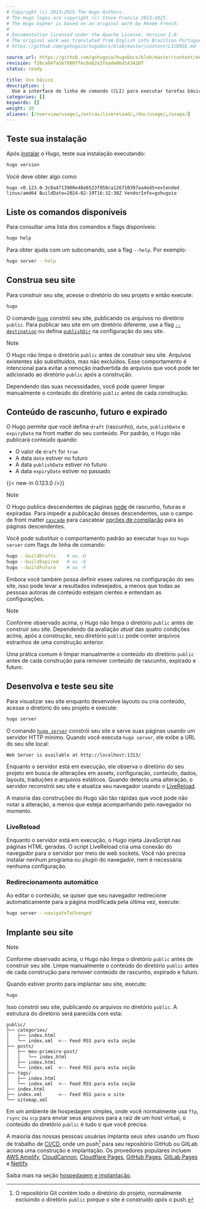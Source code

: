 ```yaml
---
# Copyright (c) 2013–2025 The Hugo Authors.
# The Hugo logos are copyright (c) Steve Francia 2013–2025.
# The Hugo Gopher is based on an original work by Renée French.
#
# Documentation licensed under the Apache License, Version 2.0.
# The original work was translated from English into Brazilian Portuguese.
# https://github.com/gohugoio/hugoDocs/blob/master/content/LICENSE.md

source_url: https://github.com/gohugoio/hugoDocs/blob/master/content/en/getting-started/usage.md
revision: f26ca047a567980ffec8a62e2feade06d143426f
status: ready

title: Uso básico
description: |
  Use a interface de linha de comando (CLI) para executar tarefas básicas.
categories: []
keywords: []
weight: 20
aliases: [/overview/usage/,/extras/livereload/,/doc/usage/,/usage/]
---
```


## Teste sua instalação

Após [instalar] o Hugo, teste sua instalação executando:

```sh
hugo version
```

Você deve obter algo como:

```text
hugo v0.123.0-3c8a4713908e48e6523f058ca126710397aa4ed5+extended linux/amd64 BuildDate=2024-02-19T16:32:38Z VendorInfo=gohugoio
```

## Liste os comandos disponíveis

Para consultar uma lista dos comandos e flags disponíveis:

```sh
hugo help
```

Para obter ajuda com um subcomando, use a flag `--help`.
Por exemplo:

```sh
hugo server --help
```

## Construa seu site

Para construir seu site, acesse o diretório do seu projeto e então execute:

```sh
hugo
```

O comando [`hugo`] constrói seu site, publicando os arquivos no diretório
`public`.
Para publicar seu site em um diretório diferente, use a flag [`--destination`]
ou defina [`publishDir`] na configuração do seu site.

> [!note]
> O Hugo não limpa o diretório `public` antes de construir seu site.
> Arquivos existentes são substituídos, mas não excluídos.
> Esse comportamento é intencional para evitar a remoção inadvertida de arquivos
> que você pode ter adicionado ao diretório `public` após a construção.
>
> Dependendo das suas necessidades, você pode querer limpar manualmente o
> conteúdo do diretório `public` antes de cada construção.

## Conteúdo de rascunho, futuro e expirado

O Hugo permite que você defina `draft` (rascunho), `date`, `publishDate` e
`expiryDate` na front matter do seu conteúdo.
Por padrão, o Hugo não publicará conteúdo quando:

- O valor de `draft` for `true`
- A data `date` estiver no futuro
- A data `publishDate` estiver no futuro
- A data `expiryDate` estiver no passado

{{< new-in 0.123.0 />}}

> [!note]
> O Hugo publica descendentes de páginas [node](g) de rascunho, futuras e
> expiradas.
> Para impedir a publicação desses descendentes, use o campo de front matter
> [`cascade`] para cascatear [opções de compilação] para as páginas
> descendentes.

Você pode substituir o comportamento padrão ao executar `hugo` ou `hugo server`
com flags de linha de comando:

```sh
hugo --buildDrafts    # ou -D
hugo --buildExpired   # ou -E
hugo --buildFuture    # ou -F
```

Embora você também possa definir esses valores na configuração do seu site, isso
pode levar a resultados indesejados, a menos que todas as pessoas autoras de
conteúdo estejam cientes e entendam as configurações.

> [!note]
> Conforme observado acima, o Hugo não limpa o diretório `public` antes de
> construir seu site.
> Dependendo da avaliação _atual_ das quatro condições acima, após a construção,
> seu diretório `public` pode conter arquivos estranhos de uma construção
> anterior.
>
> Uma prática comum é limpar manualmente o conteúdo do diretório `public` antes
> de cada construção para remover conteúdo de rascunho, expirado e futuro.

## Desenvolva e teste seu site

Para visualizar seu site enquanto desenvolve layouts ou cria conteúdo, acesse o
diretório do seu projeto e execute:

```sh
hugo server
```

O comando [`hugo server`] constrói seu site e serve suas páginas usando um
servidor HTTP mínimo.
Quando você executa `hugo server`, ele exibe a URL do seu site local:

```text
Web Server is available at http://localhost:1313/ 
```

Enquanto o servidor está em execução, ele observa o diretório do seu projeto em
busca de alterações em assets, configuração, conteúdo, dados, layouts, traduções
e arquivos estáticos.
Quando detecta uma alteração, o servidor reconstrói seu site e atualiza seu
navegador usando o [LiveReload].

A maioria das construções do Hugo são tão rápidas que você pode não notar a
alteração, a menos que esteja acompanhando pelo navegador no momento.

### LiveReload

Enquanto o servidor está em execução, o Hugo injeta JavaScript nas páginas HTML
geradas.
O script LiveReload cria uma conexão do navegador para o servidor por meio de
web sockets.
Você não precisa instalar nenhum programa ou plugin do navegador, nem é
necessária nenhuma configuração.

### Redirecionamento automático

Ao editar o conteúdo, se quiser que seu navegador redirecione automaticamente
para a página modificada pela última vez, execute:

```sh
hugo server --navigateToChanged
```

## Implante seu site

> [!note]
> Conforme observado acima, o Hugo não limpa o diretório `public` antes de
> construir seu site.
> Limpe manualmente o conteúdo do diretório `public` antes de cada construção
> para remover conteúdo de rascunho, expirado e futuro.

Quando estiver pronto para implantar seu site, execute:

```sh
hugo
```

Isso constrói seu site, publicando os arquivos no diretório `public`.
A estrutura do diretório será parecida com esta:

```text
public/
├── categories/
│   ├── index.html
│   └── index.xml  <-- Feed RSS para esta seção
├── posts/
│   ├── meu-primeiro-post/
│   │   └── index.html
│   ├── index.html
│   └── index.xml  <-- Feed RSS para esta seção
├── tags/
│   ├── index.html
│   └── index.xml  <-- Feed RSS para esta seção
├── index.html
├── index.xml      <-- Feed RSS para o site
└── sitemap.xml
```

Em um ambiente de hospedagem simples, onde você normalmente usa `ftp`, `rsync`
ou `scp` para enviar seus arquivos para a raiz de um host virtual, o conteúdo do
diretório `public` é tudo o que você precisa.

A maioria das nossas pessoas usuárias implanta seus sites usando um fluxo de
trabalho de [CI/CD](g), onde um push[^1] para seu repositório GitHub ou GitLab
aciona uma construção e implantação.
Os provedores populares incluem [AWS Amplify], [CloudCannon],
[Cloudflare Pages], [GitHub Pages], [GitLab Pages] e [Netlify].

Saiba mais na seção [hospedagem e implantação].

[^1]: O repositório Git contém todo o diretório do projeto, normalmente
excluindo o diretório `public` porque o site é construído _após_ o push.

[AWS Amplify]: https://aws.amazon.com/amplify/

[`cascade`]: /content-management/front-matter/#cascade

[CloudCannon]: https://cloudcannon.com/

[Cloudflare Pages]: https://pages.cloudflare.com/

[`--destination`]: /commands/hugo/#options

[front matter]: /content-management/front-matter/

[GitHub Pages]: https://pages.github.com/

[GitLab Pages]: https://docs.gitlab.com/ee/user/project/pages/

[hospedagem e implantação]: /host-and-deploy/

[`hugo`]: /commands/hugo/

[`hugo server`]: /commands/hugo_server/

[instalar]: /installation/

[LiveReload]: https://github.com/livereload/livereload-js

[Netlify]: https://www.netlify.com/

[opções de compilação]: /content-management/build-options/

[`publishDir`]: /configuration/all/#publishdir
